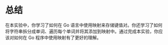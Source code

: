 # 总结

在本实验中，你学习了如何在 Go 语言中使用映射来存储键值对。你还学习了如何将字符串拆分成单词、遍历每个单词并将其添加到映射中。通过完成本实验，你应该对如何在 Go 程序中使用映射有了更好的理解。
